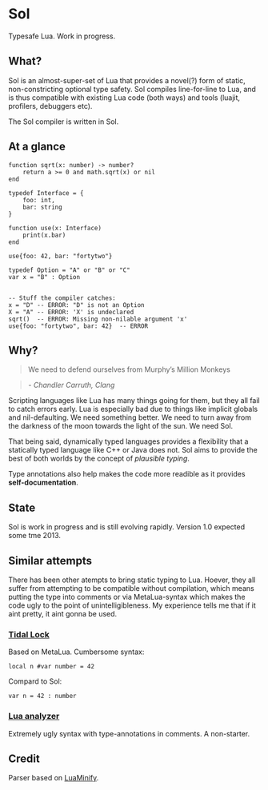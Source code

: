 Sol
===
Typesafe Lua. Work in progress.

 
## What?
Sol is an almost-super-set of Lua that provides a novel(?) form of static, non-constricting optional type safety. Sol compiles line-for-line to Lua, and is thus compatible with existing Lua code (both ways) and tools (luajit, profilers, debuggers etc).

The Sol compiler is written in Sol.


## At a glance

	function sqrt(x: number) -> number?
		return a >= 0 and math.sqrt(x) or nil
	end	
	
	typedef Interface = {
		foo: int,
		bar: string
	}
	
	function use(x: Interface)
		print(x.bar)
	end
	
	use{foo: 42, bar: "fortytwo"}
	
	typedef Option = "A" or "B" or "C"
	var x = "B" : Option
	
	
	-- Stuff the compiler catches:
	x = "D" -- ERROR: "D" is not an Option
	X = "A" -- ERROR: 'X' is undeclared
	sqrt()  -- ERROR: Missing non-nilable argument 'x'
	use{foo: "fortytwo", bar: 42}  -- ERROR


## Why?
> We need to defend ourselves from Murphy’s Million Monkeys

> *- Chandler Carruth, Clang*

Scripting languages like Lua has many things going for them, but they all fail to catch errors early. Lua is especially bad due to things like implicit globals and nil-defaulting. We need something better. We need to turn away from the darkness of the moon towards the light of the sun. We need Sol.

That being said, dynamically typed languages provides a flexibility that a statically typed language like C++ or Java does not. Sol aims to provide the best of both worlds by the concept of *plausible typing*.

Type annotations also help makes the code more readible as it provides **self-documentation**.


## State
Sol is work in progress and is still evolving rapidly. Version 1.0 expected some tme 2013.


## Similar attempts
There has been other atempts to bring static typing to Lua. Hoever, they all suffer from attempting to be compatible without compilation, which means putting the type into comments or via MetaLua-syntax which makes the code ugly to the point of unintelligibleness. My experience tells me that if it aint pretty, it aint gonna be used.

### [Tidal Lock](https://github.com/fab13n/metalua/tree/tilo/src/tilo)

Based on MetaLua. Cumbersome syntax:

	local n #var number = 42

Compard to Sol:

	var n = 42 : number

### [Lua analyzer](https://bitbucket.org/kevinclancy/love-studio/wiki/OptionalTypeSystem)

Extremely ugly syntax with type-annotations in comments. A non-starter.


## Credit
Parser based on [LuaMinify](https://github.com/stravant/LuaMinify).